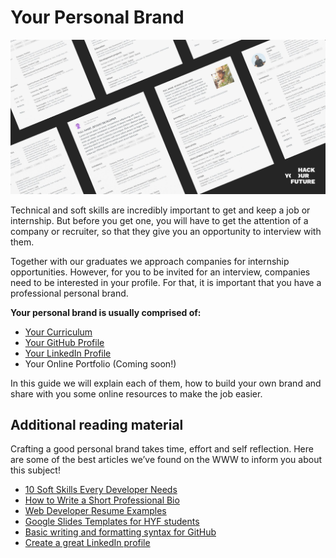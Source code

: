 # Your Personal Brand

![YourPersonalBrand](assets/yourbrand.jpg)

Technical and soft skills are incredibly important to get and keep a job or internship. But before you get one, you will have to get the attention of a company or recruiter, so that they give you an opportunity to interview with them.

Together with our graduates we approach companies for internship opportunities. However, for you to be invited for an interview, companies need to be interested in your profile. For that, it is important that you have a professional personal brand.

**Your personal brand is usually comprised of:**
- [Your Curriculum](yourcurriculum.md)
- [Your GitHub Profile](yourgithub.md)
- [Your LinkedIn Profile](yourlinkedin.md)
- Your Online Portfolio (Coming soon!)

In this guide we will explain each of them, how to build your own brand and share with you some online resources to make the job easier.

## Additional reading material

Crafting a good personal brand takes time, effort and self reflection. Here are some of the best articles we’ve found on the WWW to inform you about this subject!

- [10 Soft Skills Every Developer Needs](https://hackernoon.com/10-soft-skills-every-developer-needs-66f0cdcfd3f7)
- [How to Write a Short Professional Bio](https://business.tutsplus.com/tutorials/how-to-write-a-short-bio--cms-30643)
- [Web Developer Resume Examples](https://standardresume.co/examples/web-developer)
- [Google Slides Templates for HYF students](https://docs.google.com/presentation/d/1VGbSrhNKhX3QM7lpbE5Lo_-nbUUXU9Vgpvzy0P_hhEM/copy)
- [Basic writing and formatting syntax for GitHub](https://docs.github.com/en/free-pro-team@latest/github/writing-on-github/basic-writing-and-formatting-syntax)
- [Create a great LinkedIn profile](https://www.linkedin.com/learning/learning-linkedin-3)
